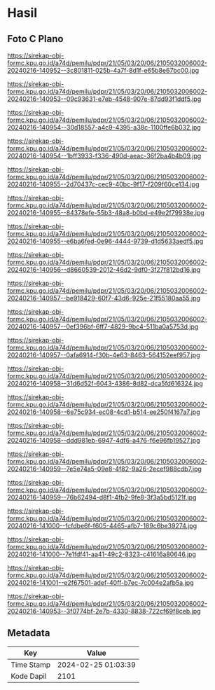 # Hasil

## Foto C Plano

https://sirekap-obj-formc.kpu.go.id/a74d/pemilu/pdpr/21/05/03/20/06/2105032006002-20240216-140952--3c801811-025b-4a7f-8d1f-e65b8e67bc00.jpg

https://sirekap-obj-formc.kpu.go.id/a74d/pemilu/pdpr/21/05/03/20/06/2105032006002-20240216-140953--09c93631-e7eb-4548-907e-87dd93f1ddf5.jpg

https://sirekap-obj-formc.kpu.go.id/a74d/pemilu/pdpr/21/05/03/20/06/2105032006002-20240216-140954--30d18557-a4c9-4395-a38c-1100ffe6b032.jpg

https://sirekap-obj-formc.kpu.go.id/a74d/pemilu/pdpr/21/05/03/20/06/2105032006002-20240216-140954--1bff3933-f336-490d-aeac-36f2ba4b4b09.jpg

https://sirekap-obj-formc.kpu.go.id/a74d/pemilu/pdpr/21/05/03/20/06/2105032006002-20240216-140955--2d70437c-cec9-40bc-9f17-f209f60ce134.jpg

https://sirekap-obj-formc.kpu.go.id/a74d/pemilu/pdpr/21/05/03/20/06/2105032006002-20240216-140955--84378efe-55b3-48a8-b0bd-e49e2f79938e.jpg

https://sirekap-obj-formc.kpu.go.id/a74d/pemilu/pdpr/21/05/03/20/06/2105032006002-20240216-140955--e6ba6fed-0e96-4444-9739-d1d5633aedf5.jpg

https://sirekap-obj-formc.kpu.go.id/a74d/pemilu/pdpr/21/05/03/20/06/2105032006002-20240216-140956--d8660539-2012-46d2-9df0-3f27f812bd16.jpg

https://sirekap-obj-formc.kpu.go.id/a74d/pemilu/pdpr/21/05/03/20/06/2105032006002-20240216-140957--be918429-60f7-43d6-925e-21f55180aa55.jpg

https://sirekap-obj-formc.kpu.go.id/a74d/pemilu/pdpr/21/05/03/20/06/2105032006002-20240216-140957--0ef396bf-6ff7-4829-9bc4-511ba0a5753d.jpg

https://sirekap-obj-formc.kpu.go.id/a74d/pemilu/pdpr/21/05/03/20/06/2105032006002-20240216-140957--0afa6914-f30b-4e63-8463-564152eef957.jpg

https://sirekap-obj-formc.kpu.go.id/a74d/pemilu/pdpr/21/05/03/20/06/2105032006002-20240216-140958--31d6d52f-6043-4386-8d82-dca5fd616324.jpg

https://sirekap-obj-formc.kpu.go.id/a74d/pemilu/pdpr/21/05/03/20/06/2105032006002-20240216-140958--6e75c934-ec08-4cd1-b514-ee250f4167a7.jpg

https://sirekap-obj-formc.kpu.go.id/a74d/pemilu/pdpr/21/05/03/20/06/2105032006002-20240216-140958--ddd981eb-6947-4df6-a476-f6e96fb19527.jpg

https://sirekap-obj-formc.kpu.go.id/a74d/pemilu/pdpr/21/05/03/20/06/2105032006002-20240216-140959--7e5e74a5-09e8-4f82-9a26-2ecef988cdb7.jpg

https://sirekap-obj-formc.kpu.go.id/a74d/pemilu/pdpr/21/05/03/20/06/2105032006002-20240216-140959--76b62494-d8f1-4fb2-9fe8-3f3a5bd5121f.jpg

https://sirekap-obj-formc.kpu.go.id/a74d/pemilu/pdpr/21/05/03/20/06/2105032006002-20240216-141000--fcfdbe6f-f605-4465-afb7-189c6be39274.jpg

https://sirekap-obj-formc.kpu.go.id/a74d/pemilu/pdpr/21/05/03/20/06/2105032006002-20240216-141000--7e1fdf41-aa41-49c2-8323-c41616a80646.jpg

https://sirekap-obj-formc.kpu.go.id/a74d/pemilu/pdpr/21/05/03/20/06/2105032006002-20240216-141001--e2f67501-adef-40ff-b7ec-7c004e2afb5a.jpg

https://sirekap-obj-formc.kpu.go.id/a74d/pemilu/pdpr/21/05/03/20/06/2105032006002-20240216-140953--3f0774bf-2e7b-4330-8838-722cf69f8ceb.jpg


## Metadata

| Key        | Value               |
| ---------- | ------------------- |
| Time Stamp | 2024-02-25 01:03:39 |
| Kode Dapil | 2101                |



